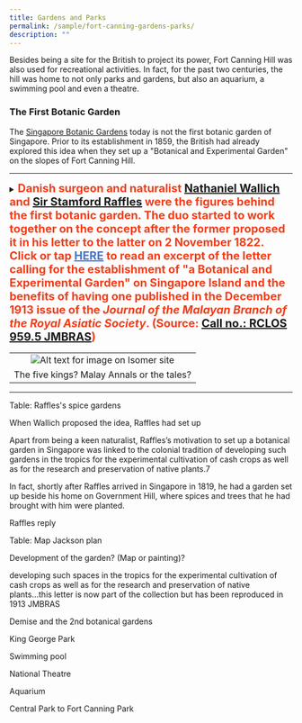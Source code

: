 ```yaml
---
title: Gardens and Parks
permalink: /sample/fort-canning-gardens-parks/
description: ""
---
```

Besides being a site for the British to project its power, Fort Canning Hill was also used for recreational activities. In fact, for the past two centuries, the hill was home to not only parks and gardens, but also an aquarium, a swimming pool and even a theatre.

### **The First Botanic Garden**

The [Singapore Botanic Gardens](https://eresources.nlb.gov.sg/infopedia/articles/SIP_545_2005-01-24.html) today is not the first botanic garden of Singapore. Prior to its establishment in 1859, the British had already explored this idea when they set up a "Botanical and Experimental Garden" on the slopes of Fort Canning Hill.

_____

<details>
<summary><span style="font-weight: 700; font-size: 20px; font-style: normal; color:#f43c18">Danish surgeon and naturalist <a href="https://eresources.nlb.gov.sg/infopedia/articles/SIP_1454_2009-02-10.html" target="_blank">Nathaniel Wallich</a> and <a href="https://eresources.nlb.gov.sg/infopedia/articles/SIP_131_2005-01-03.html" target="_blank">Sir Stamford Raffles</a> were the figures behind the first botanic garden. The duo started to work together on the concept after the former proposed it in his letter to the latter on 2 November 1822. Click or tap <span style="font-weight: 700; text-decoration:underline; color:#4372d6">HERE</span> to read an excerpt of the letter calling for the establishment of "a Botanical and Experimental Garden" on Singapore Island and the benefits of having one published in the December 1913 issue of the <span style="font-style: italic;"> Journal of the Malayan Branch of the Royal Asiatic Society</span>. (Source: <a href="https://eservice.nlb.gov.sg/item_holding.aspx?bid=4982709" target="_blank">Call no.: RCLOS 959.5 JMBRAS</a>) </span></summary>
<br>
<span style="font-weight: 400; font-size: 20px; font-style: normal; color:#eb7044">"I request your indulgent attention while I take the liberty of submitting for your consideration some ideas, which have occurred to me relative to the expediency of establishing a Botanic and Experimental Garden on this Island. It would perhaps be impossible to picture to the mind a situation better calculated in every respect to accomplish the ends of such an institution than that, which Singapore represents in reality, placed under circumstances the most favourable for indigenous as well as foreign vegetation and forming part of the richest archipelago in the world - its soil yielding none in fertility, its climate not exceeded by any in uniformity, mildness and salubrity…I beg leave to recommend that a suitable piece of ground may be appropriated in the neighbourhood of the European town for the purposes of a botanic garden and for the experimental cultivation of the indigenous plants of Singapore and the adjacent Islands, as well as of such others of foreign growth, as it might be desirable to submit to a skillful trial, previous to encouraging their general introduction. The expenses of such a garden would, I imagine, be moderate; that they would in the event be infinitely compensated by the beneficial results, which the public at large would derive from its influence."</span>
	
</details>

|   | 
|:--------:| 
| ![Alt text for image on Isomer site](/images/fc-bl-hill-1.jpg)|
| The five kings? Malay Annals or the tales? |

-----

Table: Raffles's spice gardens

When Wallich proposed the idea, Raffles had set up 

Apart from being a keen naturalist, Raffles’s motivation to set up a botanical garden in Singapore was linked to the colonial tradition of developing such gardens in the tropics for the experimental cultivation of cash crops as well as for the research and preservation of native plants.7  
  
In fact, shortly after Raffles arrived in Singapore in 1819, he had a garden set up beside his home on Government Hill, where spices and trees that he had brought with him were planted.

Raffles reply

Table: Map Jackson plan

Development of the garden? (Map or painting)?

developing such spaces in the tropics for the experimental cultivation of cash crops as well as for the research and preservation of native plants...this letter is now part of the collection but has been reproduced in 1913 JMBRAS

Demise and the 2nd botanical gardens

King George Park

Swimming pool

National Theatre

Aquarium 

Central Park to Fort Canning Park